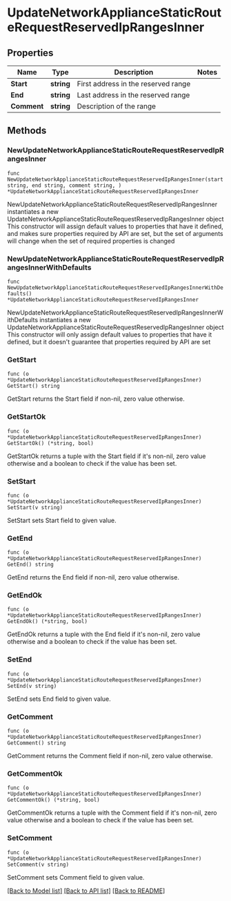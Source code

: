 # UpdateNetworkApplianceStaticRouteRequestReservedIpRangesInner

## Properties

Name | Type | Description | Notes
------------ | ------------- | ------------- | -------------
**Start** | **string** | First address in the reserved range | 
**End** | **string** | Last address in the reserved range | 
**Comment** | **string** | Description of the range | 

## Methods

### NewUpdateNetworkApplianceStaticRouteRequestReservedIpRangesInner

`func NewUpdateNetworkApplianceStaticRouteRequestReservedIpRangesInner(start string, end string, comment string, ) *UpdateNetworkApplianceStaticRouteRequestReservedIpRangesInner`

NewUpdateNetworkApplianceStaticRouteRequestReservedIpRangesInner instantiates a new UpdateNetworkApplianceStaticRouteRequestReservedIpRangesInner object
This constructor will assign default values to properties that have it defined,
and makes sure properties required by API are set, but the set of arguments
will change when the set of required properties is changed

### NewUpdateNetworkApplianceStaticRouteRequestReservedIpRangesInnerWithDefaults

`func NewUpdateNetworkApplianceStaticRouteRequestReservedIpRangesInnerWithDefaults() *UpdateNetworkApplianceStaticRouteRequestReservedIpRangesInner`

NewUpdateNetworkApplianceStaticRouteRequestReservedIpRangesInnerWithDefaults instantiates a new UpdateNetworkApplianceStaticRouteRequestReservedIpRangesInner object
This constructor will only assign default values to properties that have it defined,
but it doesn't guarantee that properties required by API are set

### GetStart

`func (o *UpdateNetworkApplianceStaticRouteRequestReservedIpRangesInner) GetStart() string`

GetStart returns the Start field if non-nil, zero value otherwise.

### GetStartOk

`func (o *UpdateNetworkApplianceStaticRouteRequestReservedIpRangesInner) GetStartOk() (*string, bool)`

GetStartOk returns a tuple with the Start field if it's non-nil, zero value otherwise
and a boolean to check if the value has been set.

### SetStart

`func (o *UpdateNetworkApplianceStaticRouteRequestReservedIpRangesInner) SetStart(v string)`

SetStart sets Start field to given value.


### GetEnd

`func (o *UpdateNetworkApplianceStaticRouteRequestReservedIpRangesInner) GetEnd() string`

GetEnd returns the End field if non-nil, zero value otherwise.

### GetEndOk

`func (o *UpdateNetworkApplianceStaticRouteRequestReservedIpRangesInner) GetEndOk() (*string, bool)`

GetEndOk returns a tuple with the End field if it's non-nil, zero value otherwise
and a boolean to check if the value has been set.

### SetEnd

`func (o *UpdateNetworkApplianceStaticRouteRequestReservedIpRangesInner) SetEnd(v string)`

SetEnd sets End field to given value.


### GetComment

`func (o *UpdateNetworkApplianceStaticRouteRequestReservedIpRangesInner) GetComment() string`

GetComment returns the Comment field if non-nil, zero value otherwise.

### GetCommentOk

`func (o *UpdateNetworkApplianceStaticRouteRequestReservedIpRangesInner) GetCommentOk() (*string, bool)`

GetCommentOk returns a tuple with the Comment field if it's non-nil, zero value otherwise
and a boolean to check if the value has been set.

### SetComment

`func (o *UpdateNetworkApplianceStaticRouteRequestReservedIpRangesInner) SetComment(v string)`

SetComment sets Comment field to given value.



[[Back to Model list]](../README.md#documentation-for-models) [[Back to API list]](../README.md#documentation-for-api-endpoints) [[Back to README]](../README.md)


